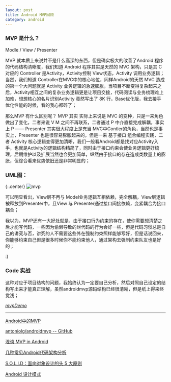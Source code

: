 ```yaml
---
layout: post
title: Android MVP回顾
category: android
---
```



### MVP 是什么？

Modle /  View / Presenter

MVP 就本质上来说并不是什么高深的东西，但是确实极大的改善了Android 程序的代码结构清晰度，我们知道 Android 程序其实是天然的 MVC 架构，只是其 C 对应的 Controller 是Activity，Activity控制 View状态，Activity 调用业务逻辑；当然，我们知道 Controller在MVC中的核心地位，同样Android的天然 MVC 造成的第一个大问题就是 Activity 业务逻辑的急速膨胀，当项目不断变得复杂起来之后，Activity相互之间的复杂业务逻辑更是让项目交接，代码阅读与业务梳理难上加难，想想核心的名片识别Activity 竟然写出了 8K 行，Base优化版，我去接手优化性能的时候，看的我心都碎了；

那么MVP 有什么区别呢？ MVP 其实 实际上来说是 MVC 的变种，只是一来角色做出了变化，二者来说 V M 之间不再联系，二者通过 P 中介直接完成解耦，事实上 P —— Presenter 其实很大程度上是充当 MVC中Contler的角色，当然也是事实上，Presenter 也是很容易膨胀起来的，但是一来 基于接口 组合编程实践，二者 Activity 核心逻辑变得更加清晰，我们一般看Android都是找对应Activity入手，也就是Activity的逻辑结构精简了，同时由于接口约束会使业务逻辑更好梳理，后期维护以及扩展当然也会更加简单，纵然由于接口的存在造成类数量上的膨胀，但综合看来优势依旧还是非常明显的；

### UML图：

{:.center}
![mvp](http://img.javaclee.com/assets/img/20160217/MVP.JPG)

可以明显看出，View层不再与 Model业务逻辑互相依赖，完全解耦，View层逻辑被释放到Presenter中，且View 与 Presenter通过接口间接依赖，变紧耦合为接口耦合；

我以为，MVP还有一大好处就是，由于接口行为约束的存在，使你需要想清楚之后才能写代码，一些因为偷懒导致的烂代码的行为会好一些，但是代码习惯总是自己的讲究与否，讲究的人不需要这些外在强制约束照样能够写好，但是话说回来，你能够约束自己但是很多时候你不能约束他人，通过架构去强制约束队友也是好的；

:)

### Code 实战

这种对应于项目结构的问题，我始终认为一定要自己分析，然后对照自己设定的结构写出来才能真正理解，虽然androidmvp源码结构已经很清晰，但是纸上得来终觉浅；


[*mvpDemo*](https://github.com/itlipan/mvpDemo)




---

[Android中的MVP](http://www.devtf.cn/?p=467)

[antoniolg/androidmvp -- GitHub](https://github.com/antoniolg/androidmvp)

[ 浅谈 MVP in Android](http://blog.csdn.net/lmj623565791/article/details/46596109)

[几种常见Android代码架构分析](http://mobile.51cto.com/abased-386212.htm)


[S.O.L.I.D：面向对象设计的头 5 大原则](http://blog.jobbole.com/86267/)

[Android 设计模式](http://www.devtf.cn/?p=1134)
